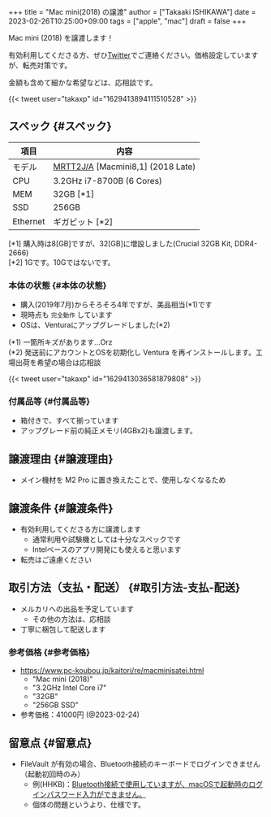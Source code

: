 +++
title = "Mac mini(2018) の譲渡"
author = ["Takaaki ISHIKAWA"]
date = 2023-02-26T10:25:00+09:00
tags = ["apple", "mac"]
draft = false
+++

Mac mini (2018) を譲渡します！  

有効利用してくださる方、ぜひ[Twitter](https://twitter.com/takaxp)でご連絡ください。価格設定していますが、転売対策です。  

金額も含めて細かな希望などは、応相談です。  

{{< tweet user="takaxp" id="1629413894111510528" >}}  


## スペック {#スペック}

| 項目     | 内容                                                                                   |
|--------|--------------------------------------------------------------------------------------|
| モデル   | [MRTT2J/A](https://support.apple.com/kb/SP782?locale=ja%5FJP) [Macmini8,1] (2018 Late) |
| CPU      | 3.2GHz i7-8700B (6 Cores)                                                              |
| MEM      | 32GB [\*1]                                                                             |
| SSD      | 256GB                                                                                  |
| Ethernet | ギガビット [\*2]                                                                       |

[\*1] 購入時は8[GB]ですが、32[GB]に増設しました(Crucial 32GB Kit, DDR4-2666)  
[\*2] 1Gです。10Gではないです。  


### 本体の状態 {#本体の状態}

-   購入(2019年7月)からそろそろ4年ですが、美品相当(\*1)です
-   現時点も `完全動作` しています
-   OSは、Venturaにアップグレードしました(\*2)

(\*1) 一箇所キズがあります...Orz  
(\*2) 発送前にアカウントとOSを初期化し Ventura を再インストールします。工場出荷を希望の場合は応相談  

{{< tweet user="takaxp" id="1629413036581879808" >}}  


### 付属品等 {#付属品等}

-   箱付きで、すべて揃っています
-   アップグレード前の純正メモリ(4GBx2)も譲渡します。


## 譲渡理由 {#譲渡理由}

-   メイン機材を M2 Pro に置き換えたことで、使用しなくなるため


## 譲渡条件 {#譲渡条件}

-   有効利用してくださる方に譲渡します  
    -   通常利用や試験機としては十分なスペックです
    -   Intelベースのアプリ開発にも使えると思います
-   転売はご遠慮ください


## 取引方法（支払・配送） {#取引方法-支払-配送}

-   メルカリへの出品を予定しています  
    -   その他の方法は、応相談
-   丁寧に梱包して配送します


### 参考価格 {#参考価格}

-   <https://www.pc-koubou.jp/kaitori/re/macminisatei.html>  
    -   "Mac mini (2018)"
    -   "3.2GHz Intel Core i7"
    -   "32GB"
    -   "256GB SSD"
-   参考価格：41000円 (@2023-02-24)


## 留意点 {#留意点}

-   FileVault が有効の場合、Bluetooth接続のキーボードでログインできません（起動初回時のみ）  
    -   例(HHKB)：[Bluetooth接続で使用していますが、macOSで起動時のログインパスワード入力ができません。](https://faq.pfu.jp/faq/show/3229?category%5Fid=181&site%5Fdomain=hhkb)
    -   個体の問題というより、仕様です。
